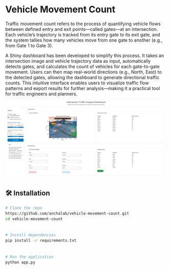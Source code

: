 # Vehicle Movement Count

Traffic movement count refers to the process of quantifying vehicle flows between defined entry and exit points—called gates—at an intersection. Each vehicle’s trajectory is tracked from its entry gate to its exit gate, and the system tallies how many vehicles move from one gate to another (e.g., from Gate 1 to Gate 3).

A Shiny dashboard has been developed to simplify this process. It takes an intersection image and vehicle trajectory data as input, automatically detects gates, and calculates the count of vehicles for each gate-to-gate movement. Users can then map real-world directions (e.g., North, East) to the detected gates, allowing the dashboard to generate directional traffic counts. This intuitive interface enables users to visualize traffic flow patterns and export results for further analysis—making it a practical tool for traffic engineers and planners.

![alt text](figures/traffic-analysis-dashboard.png)

## 🛠️ Installation

```bash
# Clone the repo
https://github.com/anchalab/vehicle-movement-count.git
cd vehicle-movement-count


# Install dependencies
pip install -r requirements.txt


# Run the application
python app.py
